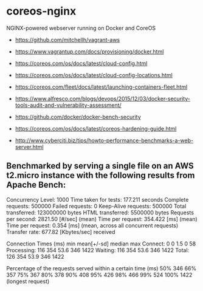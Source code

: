 # coreos-nginx
NGINX-powered webserver running on Docker and CoreOS

 - https://github.com/mitchellh/vagrant-aws
 - https://www.vagrantup.com/docs/provisioning/docker.html
 - https://coreos.com/os/docs/latest/cloud-config.html
 - https://coreos.com/os/docs/latest/cloud-config-locations.html
 - https://coreos.com/fleet/docs/latest/launching-containers-fleet.html
 - https://www.alfresco.com/blogs/devops/2015/12/03/docker-security-tools-audit-and-vulnerability-assessment/

 - https://github.com/docker/docker-bench-security
 - https://coreos.com/os/docs/latest/coreos-hardening-guide.html

 - http://www.cyberciti.biz/tips/howto-performance-benchmarks-a-web-server.html

Benchmarked by serving a single file on an AWS t2.micro instance with the following results from Apache Bench:
--------------------------------------------------------------------------------------------------------------
Concurrency Level:      1000
Time taken for tests:   177.211 seconds
Complete requests:      500000
Failed requests:        0
Keep-Alive requests:    500000
Total transferred:      123000000 bytes
HTML transferred:       5500000 bytes
Requests per second:    2821.50 [#/sec] (mean)
Time per request:       354.422 [ms] (mean)
Time per request:       0.354 [ms] (mean, across all concurrent requests)
Transfer rate:          677.82 [Kbytes/sec] received

Connection Times (ms)
              min  mean[+/-sd] median   max
Connect:        0    0   1.5      0      58
Processing:   116  354  53.6    346    1422
Waiting:      116  354  53.6    346    1422
Total:        126  354  53.9    346    1422

Percentage of the requests served within a certain time (ms)
  50%    346
  66%    357
  75%    367
  80%    378
  90%    408
  95%    426
  98%    466
  99%    524
 100%   1422 (longest request)
